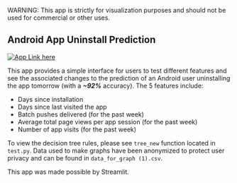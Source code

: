 WARNING: This app is strictly for visualization purposes and should not be used for commercial or other uses.

## Android App Uninstall Prediction
[![App Link here](https://static.streamlit.io/badges/streamlit_badge_black_white.svg)](https://share.streamlit.io/tkewf/uninstalls/main/test.py)

This app provides a simple interface for users to test different features and see the associated changes to the prediction of an Android user uninstalling the app tomorrow (with a **_~92%_** accuracy). 
The 5 features include: 
- Days since installation
- Days since last visited the app
- Batch pushes delivered (for the past week)
- Average total page views per app session (for the past week)
- Number of app visits (for the past week)


To view the decision tree rules, please see `tree_new` function located in `test.py`. 
Data used to make graphs have been anonymized to protect user privacy and can be found in `data_for_graph (1).csv`. 

This app was made possible by Streamlit. 
